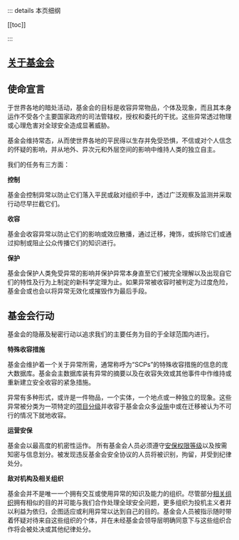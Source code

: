 ::: details 本页细纲

[[toc]]

:::

## [**关于基金会**](https://scp-wiki-cn.wikidot.com/about-the-scp-foundation)

## 使命宣言

于世界各地的暗处活动，基金会的目标是收容异常物品，个体及现象，而且其本身运作不受各个主要国家政府的司法管辖权，授权和委托的干扰。这些异常透过物理或心理危害对全球安全造成显著威胁。

基金会维持常态，从而使世界各地的平民得以生存并免受恐惧，不信或对个人信念的怀疑的影响，并从地外、异次元和外层空间的影响中维持人类的独立自主。

我们的任务有三方面：

**控制**

基金会控制异常以防止它们落入平民或敌对组织手中，透过广泛观察及监测并采取行动尽早拦截它们。

**收容**

基金会收容异常以防止它们的影响或效应散播，通过迁移，掩饰，或拆除它们或通过抑制或阻止公众传播它们的知识进行。

**保护**

基金会保护人类免受异常的影响并保护异常本身直至它们被完全理解以及出现自它们的特性及行为上制定的新科学定理为止。如果异常被收容时被判定为过度危险，基金会或也会以将异常无效化或摧毁作为最后手段。

## 基金会行动

基金会的隐蔽及秘密行动以追求我们的主要任务为目的于全球范围内进行。

**特殊收容措施**

基金会维护着一个关于异常所需，通常称呼为“SCPs”的特殊收容措施的信息的庞大数据库。基金会主数据库装有异常的摘要以及在收容失效或其他事件中作维持或重新建立安全收容的紧急措施。

异常有多种形式，或许是一件物品，一个实体，一个地点或一种独立的现象。这些异常被分类为一项特定的[项目分级](./项目等級.md)并收容于基金会众多[设施](./安保设施.md)中或在迁移被认为不可行的情况下就地收容。

**运营安保**

基金会以最高度的机密性运作。 所有基金会人员必须遵守[安保权限等级](./安保许可等级.md)以及按需知密与信息划分。被发现违反基金会安全协议的人员将被识别，拘留，并受到纪律处分。

**敌对机构及相关组织**

基金会并不是唯一一个拥有交互或使用异常的知识及能力的组织。尽管部分[相关组织](./相关组织.md)拥有相似的目的并可能与我们合作处理全球安全问题，更多组织为投机主义者并以利益为依归，企图适应或利用异常以达到自己的目的。基金会人员被指示随时带着怀疑对待来自这些组织的个体，并在未经基金会领导层明确同意下与这些组织合作将会被处决或其他纪律处分。
